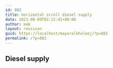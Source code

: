 ```yaml
---
id: 882
title: horizontal scroll diesel supply
date: 2021-08-09T02:12:41+00:00
author: mak
layout: revision
guid: https://localhost/mayaralkhaleej/?p=882
permalink: /?p=882
---
```

## Diesel supply
